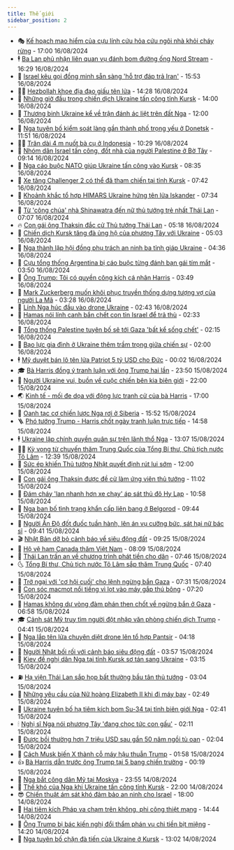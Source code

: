 ```yaml
---
title: Thế giới
sidebar_position: 2
---
```


<!-- vnexpress-the-gioi:START -->
- 🎭 [Kế hoạch mạo hiểm của cựu lính cứu hỏa cứu ngôi nhà khỏi cháy rừng](https://vnexpress.net/ke-hoach-mao-hiem-cua-cuu-linh-cuu-hoa-cuu-ngoi-nha-khoi-chay-rung-4782139.html) - 17:00 16/08/2024
- 🕴 [Ba Lan phủ nhận liên quan vụ đánh bom đường ống Nord Stream](https://vnexpress.net/ba-lan-phu-nhan-lien-quan-vu-danh-bom-duong-ong-nord-stream-4782398.html) - 16:29 16/08/2024
- 🤭 [Israel kêu gọi đồng minh sẵn sàng &#39;hỗ trợ đáp trả Iran&#39;](https://vnexpress.net/israel-keu-goi-dong-minh-san-sang-ho-tro-dap-tra-iran-4782399.html) - 15:53 16/08/2024
- 🧑‍💻 [Hezbollah khoe địa đạo giấu tên lửa](https://vnexpress.net/hezbollah-khoe-dia-dao-giau-ten-lua-4782384.html) - 14:28 16/08/2024
- 🦏 [Những giờ đầu trong chiến dịch Ukraine tấn công tỉnh Kursk](https://vnexpress.net/nhung-gio-dau-trong-chien-dich-ukraine-tan-cong-tinh-kursk-4782294.html) - 14:00 16/08/2024
- 🦒 [Thương binh Ukraine kể về trận đánh ác liệt trên đất Nga](https://vnexpress.net/thuong-binh-ukraine-ke-ve-tran-danh-ac-liet-tren-dat-nga-4782022.html) - 12:00 16/08/2024
- 🌈 [Nga tuyên bố kiểm soát làng gần thành phố trọng yếu ở Donetsk](https://vnexpress.net/nga-tuyen-bo-kiem-soat-lang-gan-thanh-pho-trong-yeu-o-donetsk-4782376.html) - 11:51 16/08/2024
- 🧑‍🏫 [Trăn dài 4 m nuốt bà cụ ở Indonesia](https://vnexpress.net/tran-dai-4-m-nuot-ba-cu-o-indonesia-4782286.html) - 10:29 16/08/2024
- 🐲 [Nhóm dân Israel tấn công, đốt nhà của người Palestine ở Bờ Tây](https://vnexpress.net/nhom-dan-israel-tan-cong-dot-nha-cua-nguoi-palestine-o-bo-tay-4782052.html) - 09:14 16/08/2024
- 🦒 [Nga cáo buộc NATO giúp Ukraine tấn công vào Kursk](https://vnexpress.net/nga-cao-buoc-nato-giup-ukraine-tan-cong-vao-kursk-4782229.html) - 08:35 16/08/2024
- 🐻 [Xe tăng Challenger 2 có thể đã tham chiến tại tỉnh Kursk](https://vnexpress.net/xe-tang-challenger-2-co-the-da-tham-chien-tai-tinh-kursk-4782126.html) - 07:42 16/08/2024
- 🚀 [Khoảnh khắc tổ hợp HIMARS Ukraine hứng tên lửa Iskander](https://vnexpress.net/khoanh-khac-to-hop-himars-ukraine-hung-ten-lua-iskander-4782086.html) - 07:34 16/08/2024
- 🥰 [Từ &#39;công chúa&#39; nhà Shinawatra đến nữ thủ tướng trẻ nhất Thái Lan](https://vnexpress.net/tu-cong-chua-nha-shinawatra-den-nu-thu-tuong-tre-nhat-thai-lan-4782005.html) - 07:07 16/08/2024
- 🔥 [Con gái ông Thaksin đắc cử Thủ tướng Thái Lan](https://vnexpress.net/con-gai-ong-thaksin-dac-cu-thu-tuong-thai-lan-4782020.html) - 05:18 16/08/2024
- 🥳 [Chiến dịch Kursk tăng đà ủng hộ của phương Tây với Ukraine](https://vnexpress.net/chien-dich-kursk-tang-da-ung-ho-cua-phuong-tay-voi-ukraine-4781458.html) - 05:03 16/08/2024
- 💼 [Nga thành lập hội đồng phụ trách an ninh ba tỉnh giáp Ukraine](https://vnexpress.net/nga-thanh-lap-hoi-dong-phu-trach-an-ninh-ba-tinh-giap-ukraine-4782089.html) - 04:36 16/08/2024
- 🤡 [Cựu tổng thống Argentina bị cáo buộc từng đánh bạn gái tím mắt](https://vnexpress.net/cuu-tong-thong-argentina-bi-cao-buoc-tung-danh-ban-gai-tim-mat-4782038.html) - 03:50 16/08/2024
- 🌁 [Ông Trump: Tôi có quyền công kích cá nhân Harris](https://vnexpress.net/ong-trump-toi-co-quyen-cong-kich-ca-nhan-harris-4782060.html) - 03:49 16/08/2024
- 🤩 [Mark Zuckerberg muốn khôi phục truyền thống dựng tượng vợ của người La Mã](https://vnexpress.net/mark-zuckerberg-muon-khoi-phuc-truyen-thong-dung-tuong-vo-cua-nguoi-la-ma-4782074.html) - 03:28 16/08/2024
- 🎉 [Lính Nga húc đầu vào drone Ukraine](https://vnexpress.net/linh-nga-huc-dau-vao-drone-ukraine-4782030.html) - 02:43 16/08/2024
- 🎉 [Hamas nói lính canh bắn chết con tin Israel để trả thù](https://vnexpress.net/hamas-noi-linh-canh-ban-chet-con-tin-israel-de-tra-thu-4782013.html) - 02:33 16/08/2024
- 🌁 [Tổng thống Palestine tuyên bố sẽ tới Gaza &#39;bất kể sống chết&#39;](https://vnexpress.net/tong-thong-palestine-tuyen-bo-se-toi-gaza-bat-ke-song-chet-4782045.html) - 02:15 16/08/2024
- 🌊 [Bạo lực gia đình ở Ukraine thêm trầm trọng giữa chiến sự](https://vnexpress.net/bao-luc-gia-dinh-o-ukraine-them-tram-trong-giua-chien-su-4781283.html) - 02:00 16/08/2024
- 🕴 [Mỹ duyệt bán lô tên lửa Patriot 5 tỷ USD cho Đức](https://vnexpress.net/my-duyet-ban-lo-ten-lua-patriot-5-ty-usd-cho-duc-4781997.html) - 00:02 16/08/2024
- 🎓 [Bà Harris đồng ý tranh luận với ông Trump hai lần](https://vnexpress.net/ba-harris-dong-y-tranh-luan-voi-ong-trump-hai-lan-4781994.html) - 23:50 15/08/2024
- 🦩 [Người Ukraine vui, buồn về cuộc chiến bên kia biên giới](https://vnexpress.net/nguoi-ukraine-vui-buon-ve-cuoc-chien-ben-kia-bien-gioi-4781809.html) - 22:00 15/08/2024
- 🌏 [Kinh tế - mối đe dọa với động lực tranh cử của bà Harris](https://vnexpress.net/kinh-te-moi-de-doa-voi-dong-luc-tranh-cu-cua-ba-harris-4781195.html) - 17:00 15/08/2024
- 🌋 [Oanh tạc cơ chiến lược Nga rơi ở Siberia](https://vnexpress.net/oanh-tac-co-chien-luoc-nga-roi-o-siberia-4781967.html) - 15:52 15/08/2024
- 🪜 [Phó tướng Trump - Harris chốt ngày tranh luận trực tiếp](https://vnexpress.net/pho-tuong-trump-harris-chot-ngay-tranh-luan-truc-tiep-4781957.html) - 14:58 15/08/2024
- 🕴 [Ukraine lập chính quyền quân sự trên lãnh thổ Nga](https://vnexpress.net/ukraine-lap-chinh-quyen-quan-su-tren-lanh-tho-nga-4781940.html) - 13:07 15/08/2024
- 🧑‍🏫 [Kỳ vọng từ chuyến thăm Trung Quốc của Tổng Bí thư, Chủ tịch nước Tô Lâm](https://vnexpress.net/ky-vong-tu-chuyen-tham-trung-quoc-cua-tong-bi-thu-chu-tich-nuoc-to-lam-4781927.html) - 12:39 15/08/2024
- 🌮 [Sức ép khiến Thủ tướng Nhật quyết định rút lui sớm](https://vnexpress.net/suc-ep-khien-thu-tuong-nhat-quyet-dinh-rut-lui-som-4781663.html) - 12:00 15/08/2024
- 🚦 [Con gái ông Thaksin được đề cử làm ứng viên thủ tướng](https://vnexpress.net/con-gai-ong-thaksin-duoc-de-cu-lam-ung-vien-thu-tuong-4781919.html) - 11:02 15/08/2024
- 💫 [Đám cháy &#39;lan nhanh hơn xe chạy&#39; áp sát thủ đô Hy Lạp](https://vnexpress.net/dam-chay-lan-nhanh-hon-xe-chay-ap-sat-thu-do-hy-lap-4781865.html) - 10:58 15/08/2024
- 🤡 [Nga ban bố tình trạng khẩn cấp liên bang ở Belgorod](https://vnexpress.net/nga-ban-bo-tinh-trang-khan-cap-lien-bang-o-belgorod-4781850.html) - 09:44 15/08/2024
- 🦣 [Người Ấn Độ đốt đuốc tuần hành, lên án vụ cưỡng bức, sát hại nữ bác sĩ](https://vnexpress.net/nguoi-an-do-dot-duoc-tuan-hanh-len-an-vu-cuong-buc-sat-hai-nu-bac-si-4781836.html) - 09:41 15/08/2024
- 🎬 [Nhật Bản dỡ bỏ cảnh báo về siêu động đất](https://vnexpress.net/nhat-ban-do-bo-canh-bao-ve-sieu-dong-dat-4781851.html) - 09:25 15/08/2024
- 🎉 [Hộ vệ hạm Canada thăm Việt Nam](https://vnexpress.net/ho-ve-ham-canada-tham-viet-nam-4781787.html) - 08:09 15/08/2024
- 🎡 [Thái Lan trấn an về chương trình phát tiền cho dân](https://vnexpress.net/thai-lan-tran-an-ve-chuong-trinh-phat-tien-cho-dan-4781801.html) - 07:46 15/08/2024
- 🌜 [Tổng Bí thư, Chủ tịch nước Tô Lâm sắp thăm Trung Quốc](https://vnexpress.net/tong-bi-thu-chu-tich-nuoc-to-lam-sap-tham-trung-quoc-4781813.html) - 07:40 15/08/2024
- 🎡 [Trở ngại với &#39;cơ hội cuối&#39; cho lệnh ngừng bắn Gaza](https://vnexpress.net/tro-ngai-voi-co-hoi-cuoi-cho-lenh-ngung-ban-gaza-4781411.html) - 07:31 15/08/2024
- 🤗 [Con sóc macmot nổi tiếng vì lọt vào máy gắp thú bông](https://vnexpress.net/con-soc-macmot-noi-tieng-vi-lot-vao-may-gap-thu-bong-4781708.html) - 07:20 15/08/2024
- 🦩 [Hamas không dự vòng đàm phán then chốt về ngừng bắn ở Gaza](https://vnexpress.net/hamas-khong-du-vong-dam-phan-then-chot-ve-ngung-ban-o-gaza-4781758.html) - 06:58 15/08/2024
- 🎓 [Cảnh sát Mỹ truy tìm người đột nhập văn phòng chiến dịch Trump](https://vnexpress.net/canh-sat-my-truy-tim-nguoi-dot-nhap-van-phong-chien-dich-trump-4781690.html) - 04:41 15/08/2024
- 🌁 [Nga lắp tên lửa chuyên diệt drone lên tổ hợp Pantsir](https://vnexpress.net/nga-lap-ten-lua-chuyen-diet-drone-len-to-hop-pantsir-4781709.html) - 04:18 15/08/2024
- 🤩 [Người Nhật bối rối với cảnh báo siêu động đất](https://vnexpress.net/nguoi-nhat-boi-roi-voi-canh-bao-sieu-dong-dat-4780779.html) - 03:57 15/08/2024
- 👹 [Kiev đề nghị dân Nga tại tỉnh Kursk sơ tán sang Ukraine](https://vnexpress.net/kiev-de-nghi-dan-nga-tai-tinh-kursk-so-tan-sang-ukraine-4781641.html) - 03:15 15/08/2024
- ⛽️ [Hạ viện Thái Lan sắp họp bất thường bầu tân thủ tướng](https://vnexpress.net/ha-vien-thai-lan-sap-hop-bat-thuong-bau-tan-thu-tuong-4781610.html) - 03:04 15/08/2024
- 🚀 [Những yêu cầu của Nữ hoàng Elizabeth II khi đi máy bay](https://vnexpress.net/nhung-yeu-cau-cua-nu-hoang-elizabeth-ii-khi-di-may-bay-4781586.html) - 02:49 15/08/2024
- 🎡 [Ukraine tuyên bố hạ tiêm kích bom Su-34 tại tỉnh biên giới Nga](https://vnexpress.net/ukraine-tuyen-bo-ha-tiem-kich-bom-su-34-tai-tinh-bien-gioi-nga-4781601.html) - 02:41 15/08/2024
- 🕯 [Nghị sĩ Nga nói phương Tây &#39;đang chọc tức con gấu&#39;](https://vnexpress.net/nghi-si-nga-noi-phuong-tay-dang-choc-tuc-con-gau-4781618.html) - 02:11 15/08/2024
- 🐻 [Được bồi thường hơn 7 triệu USD sau gần 50 năm ngồi tù oan](https://vnexpress.net/duoc-boi-thuong-hon-7-trieu-usd-sau-gan-50-nam-ngoi-tu-oan-4781575.html) - 02:04 15/08/2024
- 🚦 [Cách Musk biến X thành cỗ máy hậu thuẫn Trump](https://vnexpress.net/cach-musk-bien-x-thanh-co-may-hau-thuan-trump-4781208.html) - 01:58 15/08/2024
- 👍 [Bà Harris dẫn trước ông Trump tại 5 bang chiến trường](https://vnexpress.net/ba-harris-dan-truoc-ong-trump-tai-5-bang-chien-truong-4781569.html) - 00:19 15/08/2024
- 🚀 [Nga bắt công dân Mỹ tại Moskva](https://vnexpress.net/nga-bat-cong-dan-my-tai-moskva-4781572.html) - 23:55 14/08/2024
- 🌮 [Thế khó của Nga khi Ukraine tấn công tỉnh Kursk](https://vnexpress.net/the-kho-cua-nga-khi-ukraine-tan-cong-tinh-kursk-4781213.html) - 22:00 14/08/2024
- 😎 [Chiến thuật ám sát khó đảm bảo an ninh cho Israel](https://vnexpress.net/chien-thuat-am-sat-kho-dam-bao-an-ninh-cho-israel-4780346.html) - 18:00 14/08/2024
- 🐲 [Hai tiêm kích Pháp va chạm trên không, phi công thiệt mạng](https://vnexpress.net/hai-tiem-kich-phap-va-cham-tren-khong-phi-cong-thiet-mang-4781543.html) - 14:44 14/08/2024
- 💫 [Ông Trump bị bác kiến nghị đổi thẩm phán vụ chi tiền bịt miệng](https://vnexpress.net/ong-trump-bi-bac-kien-nghi-doi-tham-phan-vu-chi-tien-bit-mieng-4781541.html) - 14:20 14/08/2024
- 👀 [Nga tuyên bố chặn đà tiến của Ukraine ở Kursk](https://vnexpress.net/nga-tuyen-bo-chan-da-tien-cua-ukraine-o-kursk-4781531.html) - 13:02 14/08/2024<!-- vnexpress-the-gioi:END -->